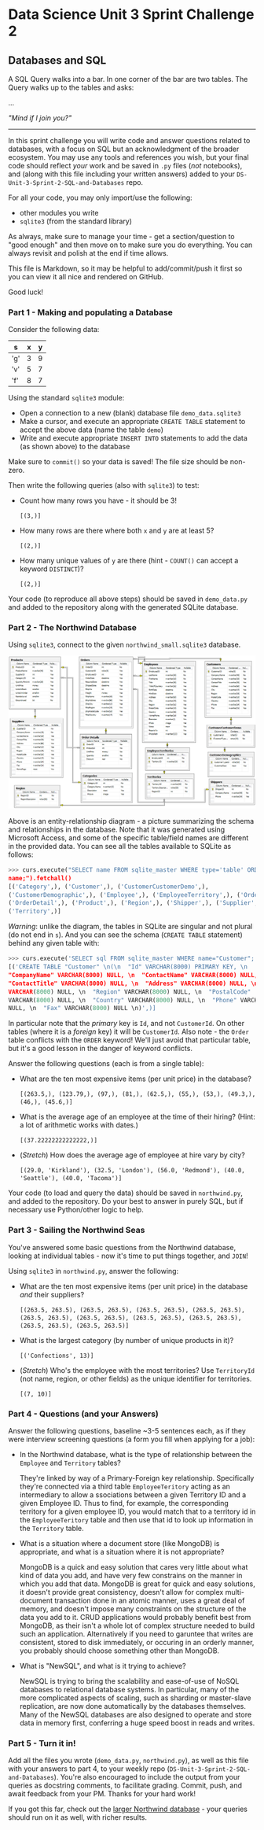 # Data Science Unit 3 Sprint Challenge 2

## Databases and SQL

A SQL Query walks into a bar. In one corner of the bar are two tables. The Query
walks up to the tables and asks:

...

*"Mind if I join you?"*

---

In this sprint challenge you will write code and answer questions related to
databases, with a focus on SQL but an acknowledgment of the broader ecosystem.
You may use any tools and references you wish, but your final code should
reflect *your* work and be saved in `.py` files (*not* notebooks), and (along
with this file including your written answers) added to your
`DS-Unit-3-Sprint-2-SQL-and-Databases` repo.

For all your code, you may only import/use the following:
- other modules you write
- `sqlite3` (from the standard library)

As always, make sure to manage your time - get a section/question to "good
enough" and then move on to make sure you do everything. You can always revisit
and polish at the end if time allows.

This file is Markdown, so it may be helpful to add/commit/push it first so you
can view it all nice and rendered on GitHub.

Good luck!

### Part 1 - Making and populating a Database

Consider the following data:

| s   | x | y |
|-----|---|---|
| 'g' | 3 | 9 |
| 'v' | 5 | 7 |
| 'f' | 8 | 7 |

Using the standard `sqlite3` module:

- Open a connection to a new (blank) database file `demo_data.sqlite3`
- Make a cursor, and execute an appropriate `CREATE TABLE` statement to accept
  the above data (name the table `demo`)
- Write and execute appropriate `INSERT INTO` statements to add the data (as
  shown above) to the database

Make sure to `commit()` so your data is saved! The file size should be non-zero.

Then write the following queries (also with `sqlite3`) to test:

- Count how many rows you have - it should be 3!
  ```
  [(3,)]
  ```
- How many rows are there where both `x` and `y` are at least 5?
  ```
  [(2,)]
  ```
- How many unique values of `y` are there (hint - `COUNT()` can accept a keyword
  `DISTINCT`)?
  ```
  [(2,)]
  ```

Your code (to reproduce all above steps) should be saved in `demo_data.py` and
added to the repository along with the generated SQLite database.

### Part 2 - The Northwind Database

Using `sqlite3`, connect to the given `northwind_small.sqlite3` database.

![Northwind Entity-Relationship Diagram](./northwind_erd.png)

Above is an entity-relationship diagram - a picture summarizing the schema and
relationships in the database. Note that it was generated using Microsoft
Access, and some of the specific table/field names are different in the provided
data. You can see all the tables available to SQLite as follows:

```python
>>> curs.execute("SELECT name FROM sqlite_master WHERE type='table' ORDER BY
name;").fetchall()
[('Category',), ('Customer',), ('CustomerCustomerDemo',),
('CustomerDemographic',), ('Employee',), ('EmployeeTerritory',), ('Order',),
('OrderDetail',), ('Product',), ('Region',), ('Shipper',), ('Supplier',),
('Territory',)]
```

*Warning*: unlike the diagram, the tables in SQLite are singular and not plural
(do not end in `s`). And you can see the schema (`CREATE TABLE` statement)
behind any given table with:
```python
>>> curs.execute('SELECT sql FROM sqlite_master WHERE name="Customer";').fetchall()
[('CREATE TABLE "Customer" \n(\n  "Id" VARCHAR(8000) PRIMARY KEY, \n
"CompanyName" VARCHAR(8000) NULL, \n  "ContactName" VARCHAR(8000) NULL, \n
"ContactTitle" VARCHAR(8000) NULL, \n  "Address" VARCHAR(8000) NULL, \n  "City"
VARCHAR(8000) NULL, \n  "Region" VARCHAR(8000) NULL, \n  "PostalCode"
VARCHAR(8000) NULL, \n  "Country" VARCHAR(8000) NULL, \n  "Phone" VARCHAR(8000)
NULL, \n  "Fax" VARCHAR(8000) NULL \n)',)]
```

In particular note that the *primary* key is `Id`, and not `CustomerId`. On
other tables (where it is a *foreign* key) it will be `CustomerId`. Also note -
the `Order` table conflicts with the `ORDER` keyword! We'll just avoid that
particular table, but it's a good lesson in the danger of keyword conflicts.

Answer the following questions (each is from a single table):

- What are the ten most expensive items (per unit price) in the database?
  ```
  [(263.5,), (123.79,), (97,), (81,), (62.5,), (55,), (53,), (49.3,), (46,), (45.6,)] 
  ```
- What is the average age of an employee at the time of their hiring? (Hint: a
  lot of arithmetic works with dates.)
  ```
  [(37.22222222222222,)]
  ```
- (*Stretch*) How does the average age of employee at hire vary by city?
  ```
  [(29.0, 'Kirkland'), (32.5, 'London'), (56.0, 'Redmond'), (40.0, 'Seattle'), (40.0, 'Tacoma')]
  ```

Your code (to load and query the data) should be saved in `northwind.py`, and
added to the repository. Do your best to answer in purely SQL, but if necessary
use Python/other logic to help.

### Part 3 - Sailing the Northwind Seas

You've answered some basic questions from the Northwind database, looking at
individual tables - now it's time to put things together, and `JOIN`!

Using `sqlite3` in `northwind.py`, answer the following:

- What are the ten most expensive items (per unit price) in the database *and*
  their suppliers?
  ```
  [(263.5, 263.5), (263.5, 263.5), (263.5, 263.5), (263.5, 263.5), (263.5, 263.5), (263.5, 263.5), (263.5, 263.5), (263.5, 263.5), (263.5, 263.5), (263.5, 263.5)]
  ```
- What is the largest category (by number of unique products in it)?
  ```
  [('Confections', 13)]
  ```
- (*Stretch*) Who's the employee with the most territories? Use `TerritoryId`
  (not name, region, or other fields) as the unique identifier for territories.
  ```
  [(7, 10)] 
  ```

### Part 4 - Questions (and your Answers)

Answer the following questions, baseline ~3-5 sentences each, as if they were
interview screening questions (a form you fill when applying for a job):

- In the Northwind database, what is the type of relationship between the
  `Employee` and `Territory` tables?
  
  They're linked by way of a Primary-Foreign key relationship. Specifically they're
  connected via a third table `EmployeeTeritory` acting as an intermediary to allow a
  ssociations between a given Territory ID and a given Employee ID. Thus to find,
  for example, the corresponding territory for a given employee ID, you would match
  that to a territory id in the `EmployeeTeritory` table and then use that id to look
  up information in the `Territory` table.
  
- What is a situation where a document store (like MongoDB) is appropriate, and
  what is a situation where it is not appropriate?
  
  MongoDB is a quick and easy solution that cares very little about what kind of 
  data you add, and have very few constrains on the manner in which you add that
  data. MongoDB is great for quick and easy solutions, it doesn't provide great
  consistency, doesn't allow for complex multi-document transaction done in an
  atomic manner, uses a great deal of memory, and doesn't impose many constraints
  on the structure of the data you add to it. CRUD applications would probably
  benefit best from MongoDB, as their isn't a whole lot of complex structure needed
  to build such an application. Alternatively if you need to garuntee that writes
  are consistent, stored to disk immediately, or occuring in an orderly manner, you
  probably should choose something other than MongoDB.
  
- What is "NewSQL", and what is it trying to achieve?
    
  NewSQL is trying to bring the scalability and ease-of-use of NoSQL databases to 
  relational database systems. In particular, many of the more complicated aspects
  of scaling, such as sharding or master-slave replication, are now done automatically
  by the databases themselves. Many of the NewSQL databases are also designed to operate
  and store data in memory first, conferring a huge speed boost in reads and writes. 
    
### Part 5 - Turn it in!
Add all the files you wrote (`demo_data.py`, `northwind.py`), as well as this
file with your answers to part 4, to your weekly repo
(`DS-Unit-3-Sprint-2-SQL-and-Databases`). You're also encouraged to include the
output from your queries as docstring comments, to facilitate grading. Commit,
push, and await feedback from your PM. Thanks for your hard work!

If you got this far, check out the [larger Northwind
database](https://github.com/jpwhite3/northwind-SQLite3/blob/master/Northwind_large.sqlite.zip) -
your queries should run on it as well, with richer results.